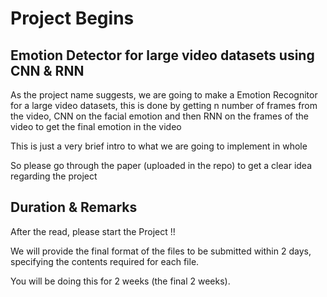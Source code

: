 # Project Begins
## Emotion Detector for large video datasets using CNN & RNN

As the project name suggests, we are going to make a Emotion Recognitor for a large video datasets, this is done by getting n number of frames from the video, CNN on the facial emotion and then RNN on the frames of the video to get the final emotion in the video

This is just a very brief intro to what we are going to implement in whole

So please go through the paper (uploaded in the repo) to get a clear idea regarding the project

## Duration & Remarks

After the read, please start the Project !!

We will provide the final format of the files to be submitted within 2 days, specifying the contents required for each file.

You will be doing this for 2 weeks (the final 2 weeks).

